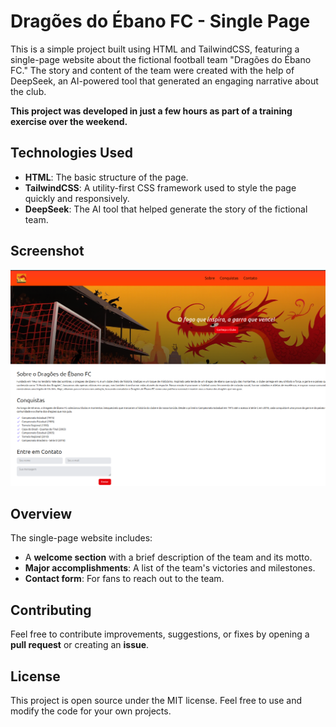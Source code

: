# Dragões do Ébano FC - Single Page

This is a simple project built using HTML and TailwindCSS, featuring a single-page website about the fictional football team "Dragões do Ébano FC." The story and content of the team were created with the help of DeepSeek, an AI-powered tool that generated an engaging narrative about the club.

**This project was developed in just a few hours as part of a training exercise over the weekend.**

## Technologies Used

- **HTML**: The basic structure of the page.
- **TailwindCSS**: A utility-first CSS framework used to style the page quickly and responsively.
- **DeepSeek**: The AI tool that helped generate the story of the fictional team.

## Screenshot

![Print of the website](assets/printscreen.png)

## Overview

The single-page website includes:

- A **welcome section** with a brief description of the team and its motto.
- **Major accomplishments**: A list of the team's victories and milestones.
- **Contact form**: For fans to reach out to the team.

## Contributing

Feel free to contribute improvements, suggestions, or fixes by opening a **pull request** or creating an **issue**.

## License

This project is open source under the MIT license. Feel free to use and modify the code for your own projects.
